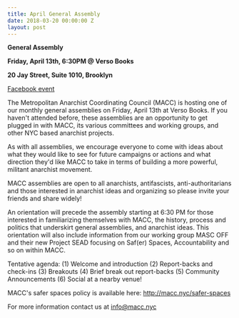 ```yaml
---
title: April General Assembly
date: 2018-03-20 00:00:00 Z
layout: post
---
```


**General Assembly**

**Friday, April 13th, 6:30PM @ Verso Books**

**20 Jay Street, Suite 1010, Brooklyn**

[Facebook event](https://www.facebook.com/events/733421170197541/)

The Metropolitan Anarchist Coordinating Council (MACC) is hosting one of our monthly general assemblies on Friday, April 13th at Verso Books. If you haven't attended before, these assemblies are an opportunity to get plugged in with MACC, its various committees and working groups, and other NYC based anarchist projects. 

As with all assemblies, we encourage everyone to come with ideas about what they would like to see for future campaigns or actions and what direction they'd like MACC to take in terms of building a more powerful, militant anarchist movement.

MACC assemblies are open to all anarchists, antifascists, anti-authoritarians and those interested in anarchist ideas and organizing so please invite your friends and share widely!

An orientation will precede the assembly starting at 6:30 PM for those interested in familiarizing themselves with MACC, the history, process and politics that underskirt general assemblies, and anarchist ideas. This orientation will also include information from our working group MASC OFF and their new Project SEAD focusing on Saf(er) Spaces, Accountability and so on within MACC. 

Tentative agenda:
(1) Welcome and introduction
(2) Report-backs and check-ins
(3) Breakouts
(4) Brief break out report-backs 
(5) Community Announcements
(6) Social at a nearby venue! 

MACC's safer spaces policy is available here: http://macc.nyc/safer-spaces

For more information contact us at info@macc.nyc
